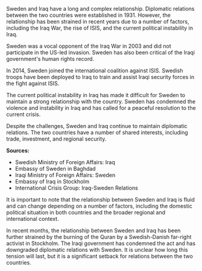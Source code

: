 Sweden and Iraq have a long and complex relationship. Diplomatic relations between the two countries were established in 1931. However, the relationship has been strained in recent years due to a number of factors, including the Iraq War, the rise of ISIS, and the current political instability in Iraq.

Sweden was a vocal opponent of the Iraq War in 2003 and did not participate in the US-led invasion. Sweden has also been critical of the Iraqi government's human rights record.

In 2014, Sweden joined the international coalition against ISIS. Swedish troops have been deployed to Iraq to train and assist Iraqi security forces in the fight against ISIS.

The current political instability in Iraq has made it difficult for Sweden to maintain a strong relationship with the country. Sweden has condemned the violence and instability in Iraq and has called for a peaceful resolution to the current crisis.

Despite the challenges, Sweden and Iraq continue to maintain diplomatic relations. The two countries have a number of shared interests, including trade, investment, and regional security.

**Sources:**

- Swedish Ministry of Foreign Affairs: Iraq
- Embassy of Sweden in Baghdad
- Iraqi Ministry of Foreign Affairs: Sweden
- Embassy of Iraq in Stockholm
- International Crisis Group: Iraq-Sweden Relations

It is important to note that the relationship between Sweden and Iraq is fluid and can change depending on a number of factors, including the domestic political situation in both countries and the broader regional and international context.

In recent months, the relationship between Sweden and Iraq has been further strained by the burning of the Quran by a Swedish-Danish far-right activist in Stockholm. The Iraqi government has condemned the act and has downgraded diplomatic relations with Sweden. It is unclear how long this tension will last, but it is a significant setback for relations between the two countries.